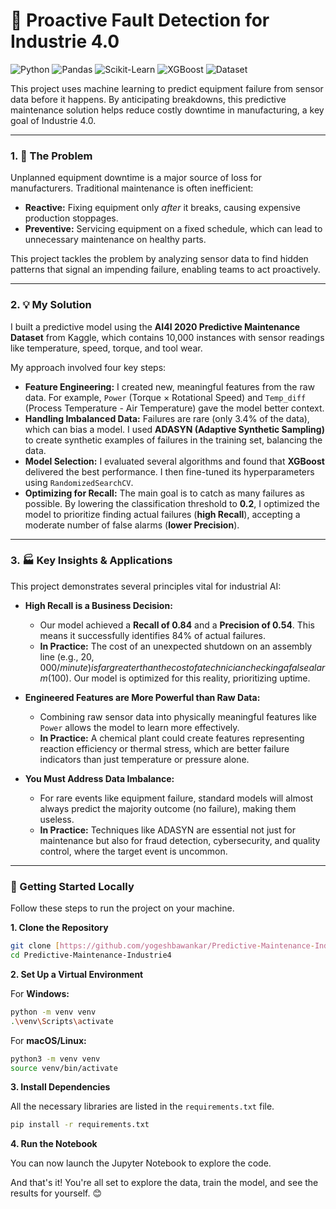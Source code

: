 # 🔧 Proactive Fault Detection for Industrie 4.0

![Python](https://img.shields.io/badge/Python-3.9+-blue.svg)
![Pandas](https://img.shields.io/badge/Pandas-2.2-blueviolet.svg)
![Scikit-Learn](https://img.shields.io/badge/Scikit--Learn-1.7-orange.svg)
![XGBoost](https://img.shields.io/badge/XGBoost-2.0-green.svg)
![Dataset](https://img.shields.io/badge/Dataset-Kaggle-blue.svg)

This project uses machine learning to predict equipment failure from sensor data before it happens. By anticipating breakdowns, this predictive maintenance solution helps reduce costly downtime in manufacturing, a key goal of Industrie 4.0.

---

### 1. 🤔 The Problem

Unplanned equipment downtime is a major source of loss for manufacturers. Traditional maintenance is often inefficient:

* **Reactive:** Fixing equipment only *after* it breaks, causing expensive production stoppages.
* **Preventive:** Servicing equipment on a fixed schedule, which can lead to unnecessary maintenance on healthy parts.

This project tackles the problem by analyzing sensor data to find hidden patterns that signal an impending failure, enabling teams to act proactively.

---

### 2. 💡 My Solution

I built a predictive model using the **AI4I 2020 Predictive Maintenance Dataset** from Kaggle, which contains 10,000 instances with sensor readings like temperature, speed, torque, and tool wear.

My approach involved four key steps:

* **Feature Engineering:** I created new, meaningful features from the raw data. For example, `Power` (Torque × Rotational Speed) and `Temp_diff` (Process Temperature - Air Temperature) gave the model better context.
* **Handling Imbalanced Data:** Failures are rare (only 3.4% of the data), which can bias a model. I used **ADASYN (Adaptive Synthetic Sampling)** to create synthetic examples of failures in the training set, balancing the data.
* **Model Selection:** I evaluated several algorithms and found that **XGBoost** delivered the best performance. I then fine-tuned its hyperparameters using `RandomizedSearchCV`.
* **Optimizing for Recall:** The main goal is to catch as many failures as possible. By lowering the classification threshold to **0.2**, I optimized the model to prioritize finding actual failures (**high Recall**), accepting a moderate number of false alarms (**lower Precision**).

---

### 3. 🏭 Key Insights & Applications

This project demonstrates several principles vital for industrial AI:

* **High Recall is a Business Decision:**
    * Our model achieved a **Recall of 0.84** and a **Precision of 0.54**. This means it successfully identifies 84% of actual failures.
    * **In Practice:** The cost of an unexpected shutdown on an assembly line (e.g., $20,000/minute) is far greater than the cost of a technician checking a false alarm ($100). Our model is optimized for this reality, prioritizing uptime.

* **Engineered Features are More Powerful than Raw Data:**
    * Combining raw sensor data into physically meaningful features like `Power` allows the model to learn more effectively.
    * **In Practice:** A chemical plant could create features representing reaction efficiency or thermal stress, which are better failure indicators than just temperature or pressure alone.

* **You Must Address Data Imbalance:**
    * For rare events like equipment failure, standard models will almost always predict the majority outcome (no failure), making them useless.
    * **In Practice:** Techniques like ADASYN are essential not just for maintenance but also for fraud detection, cybersecurity, and quality control, where the target event is uncommon.

---

### 🚀 Getting Started Locally

Follow these steps to run the project on your machine.

**1. Clone the Repository**

```bash
git clone [https://github.com/yogeshbawankar/Predictive-Maintenance-Industrie4.git](https://github.com/yogeshbawankar/Predictive-Maintenance-Industrie4.git)
cd Predictive-Maintenance-Industrie4
```
**2. Set Up a Virtual Environment**

For **Windows:**
```bash
python -m venv venv
.\venv\Scripts\activate
```

For **macOS/Linux:**
```bash
python3 -m venv venv
source venv/bin/activate
```

**3. Install Dependencies**

All the necessary libraries are listed in the `requirements.txt` file.

```bash
pip install -r requirements.txt
```

**4. Run the Notebook**

You can now launch the Jupyter Notebook to explore the code.


And that's it! You're all set to explore the data, train the model, and see the results for yourself. 😊
